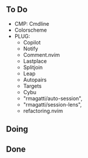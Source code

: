 ## To Do

- CMP: Cmdline
- Colorscheme
- PLUG:
    - Copilot
    - Notify
    - Comment.nvim
    - Lastplace
    - Splitjoin
    - Leap
    - Autopairs
    - Targets
    - Cybu
    - "rmagatti/auto-session",
    - "rmagatti/session-lens",
    - refactoring.nvim


## Doing


## Done

